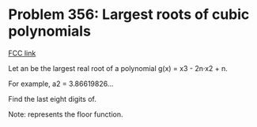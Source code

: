 # Problem 356: Largest roots of cubic polynomials

[FCC link](https://www.freecodecamp.org/learn/coding-interview-prep/project-euler/problem-356-largest-roots-of-cubic-polynomials)

Let an be the largest real root of a polynomial g(x) = x3 - 2n·x2 + n.

For example, a2 = 3.86619826...

Find the last eight digits of.

Note: represents the floor function.
